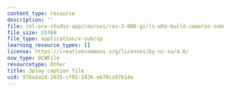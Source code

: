 ```yaml
---
content_type: resource
description: ''
file: /ol-ocw-studio-app/courses/res-2-006-girls-who-build-cameras-summer-2016/976a2a2d2635cf022436e670cc07b14a_fp7wylcPRKM.srt
file_size: 15769
file_type: application/x-subrip
learning_resource_types: []
license: https://creativecommons.org/licenses/by-nc-sa/4.0/
ocw_type: OCWFile
resourcetype: Other
title: 3play caption file
uid: 976a2a2d-2635-cf02-2436-e670cc07b14a
---
```

